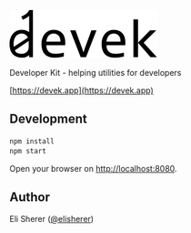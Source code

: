 ![Devek](design/devek_text.svg?raw=true&sanitize=true "Devek")

Developer Kit - helping utilities for developers

[https://devek.app](https://devek.app)

## Development

```bash
npm install
npm start
```

Open your browser on [http://localhost:8080](http://localhost:8080).

## Author

Eli Sherer ([@elisherer](https://twitter.com/elisherer))
